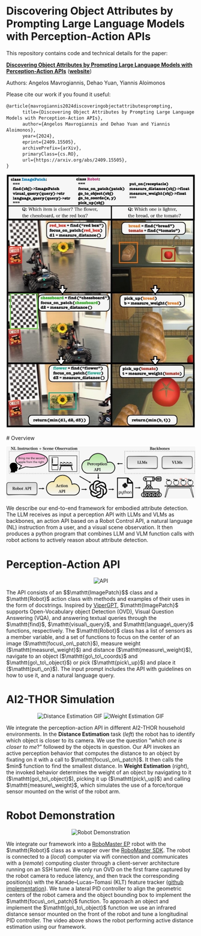 # Discovering Object Attributes by Prompting Large Language Models with Perception-Action APIs

This repository contains code and technical details for the paper:

**[Discovering Object Attributes by Prompting Large Language Models with Perception-Action APIs](https://arxiv.org/abs/2409.15505)** (**[website](https://prg.cs.umd.edu/EmbodiedAttributeDetection)**)

Authors: Angelos Mavrogiannis, Dehao Yuan, Yiannis Aloimonos

Please cite our work if you found it useful:
```
@article{mavrogiannis2024discoveringobjectattributesprompting,
      title={Discovering Object Attributes by Prompting Large Language Models with Perception-Action APIs}, 
      author={Angelos Mavrogiannis and Dehao Yuan and Yiannis Aloimonos},
      year={2024},
      eprint={2409.15505},
      archivePrefix={arXiv},
      primaryClass={cs.RO},
      url={https://arxiv.org/abs/2409.15505},
}
```
<p align="center">
  <img src="/images/attributes_cover.jpeg" alt="Cover" />
</p>
# Overview
<p align="center">
  <img src="/images/attributes_pipeline.jpeg" alt="Pipeline" />
</p>
We describe our end-to-end framework for embodied attribute detection. The LLM receives as input a perception API with LLMs and VLMs as backbones, an action API based on a Robot Control API, a natural language (NL) instruction from a user, and a visual scene observation. It then produces a python program that combines LLM and VLM function calls with robot actions to actively reason about attribute detection.

# Perception-Action API
<p align="center">
  <img src="/images/api.gif" alt="API" />
</p>
The API consists of an $$\mathtt{ImagePatch}$$ class and a $\mathtt{Robot}$ action class with methods and examples of their uses in the form of docstrings. Inspired by <a href="https://viper.cs.columbia.edu">ViperGPT</a>, $\mathtt{ImagePatch}$ supports Open-Vocabulary object Detection (OVD), Visual Question Answering (VQA), and answering textual queries through the $\mathtt{find}$, $\mathtt{visual\_query}$, and $\mathtt{language\_query}$ functions, respectively. The $\mathtt{Robot}$ class has a list of sensors as a member variable, and a set of functions to focus on the center of an image ($\mathtt{focus\_on\_patch}$), measure weight ($\mathtt{measure\_weight}$) and distance ($\mathtt{measure\_weight}$), navigate to an object ($\mathtt{go\_to\_coords}$ and $\mathtt{go\_to\_object}$) or pick ($\mathtt{pick\_up}$) and place it ($\mathtt{put\_on}$). The input prompt includes the API with guidelines on how to use it, and a natural language query.

# AI2-THOR Simulation
<p align="center">
  <img src="distance.gif" alt="Distance Estimation GIF" width="300px">
  <img src="weight.gif" alt="Weight Estimation GIF" width="300px">
</p>
We integrate the perception-action API in different AI2-THOR household environments. In the <b>Distance Estimation</b> task (<em>left</em>) the robot has to identify which object is closer to its camera. We use the question ”<em>which one is closer to me</em>?” followed by the objects in question. Our API invokes an active perception behavior that computes the distance to an object by fixating on it with a call to $\mathtt{focus\_on\_patch}$. It then calls the $min$ function to find the smallest distance. In <b>Weight Estimation</b> (<em>right</em>), the invoked behavior determines the weight of an object by navigating to it ($\mathtt{go\_to\_object}$), picking it up ($\mathtt{pick\_up}$) and calling $\mathtt{measure\_weight}$, which simulates the use of a force/torque sensor mounted on the wrist of the robot arm.

# Robot Demonstration
<p align="center">
  <img src="/images/icra_demonstration" alt="Robot Demonstration" />
</p>
We integrate our framework into a <a href="https://www.dji.com/robomaster-ep">RoboMaster EP</a> robot with the $\mathtt{Robot}$ class as a wrapper over the <a href="https://github.com/dji-sdk/RoboMaster-SDK">RoboMaster SDK</a>. The robot is connected to a (<em>local</em>) computer via wifi connection and communicates with a (<em>remote</em>) computing cluster through a client-server architecture running on an SSH tunnel. We only run OVD on the first frame captured by the robot camera to reduce latency, and then track the corresponding position(s) with the Kanade–Lucas–Tomasi (KLT) feature tracker (<a href="https://github.com/ZheyuanXie/KLT-Feature-Tracking">github implementation</a>). We tune a lateral PID controller to align the geometric centers of the robot camera and the object bounding box to implement the $\mathtt{focus\_on\_patch}$ function. To approach an object and implement the $\mathtt{go\_to\_object}$ function we use an infrared distance sensor mounted on the front of the robot and tune a longitudinal PID controller. The video above shows the robot performing active distance estimation using our framework.
